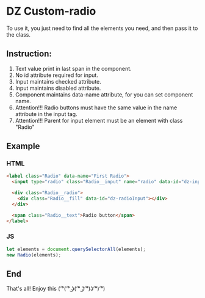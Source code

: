 # DZ Custom-radio

To use it, you just need to find all the elements you need, and then pass it to the class.

## Instruction:
1. Text value print in last span in the component.
2. No id attribute required for input.
3. Input maintains checked attribute.
4. Input maintains disabled attribute.
5. Component maintains data-name attribute, for you can set component name.
6. Attention!!! Radio buttons must have the same value in the name attribute in the input tag.
7. Attention!!! Parent for input element must be an element with class "Radio"

## Example

### HTML
```html
<label class="Radio" data-name="First Radio">
  <input type="radio" class="Radio__input" name="radio" data-id="dz-input" />

  <div class="Radio__radio">
    <div class="Radio__fill" data-id="dz-radioInput"></div>
  </div>

  <span class="Radio__text">Radio button</span>
</label>
```

### JS
```js
let elements = document.querySelectorAll(elements);
new Radio(elements);
```

## End
That's all! Enjoy this ( ͡°( ͡° ͜ʖ( ͡° ͜ʖ ͡°)ʖ ͡°) ͡°)
